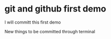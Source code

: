 # git and github first demo

I will committ this first demo

New things to be committed through terminal